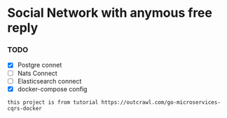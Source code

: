 # Social Network with anymous free reply

### TODO

- [x] Postgre connet
- [ ] Nats Connect
- [ ] Elasticsearch connect
- [x] docker-compose config

```
this project is from tutorial https://outcrawl.com/go-microservices-cqrs-docker
```
